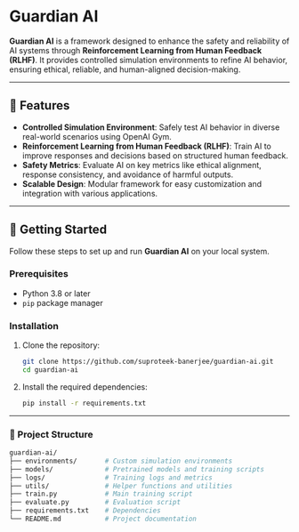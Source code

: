 # Guardian AI

**Guardian AI** is a framework designed to enhance the safety and reliability of AI systems through **Reinforcement Learning from Human Feedback (RLHF)**. It provides controlled simulation environments to refine AI behavior, ensuring ethical, reliable, and human-aligned decision-making.

---

## 🌟 Features

- **Controlled Simulation Environment**: Safely test AI behavior in diverse real-world scenarios using OpenAI Gym.
- **Reinforcement Learning from Human Feedback (RLHF)**: Train AI to improve responses and decisions based on structured human feedback.
- **Safety Metrics**: Evaluate AI on key metrics like ethical alignment, response consistency, and avoidance of harmful outputs.
- **Scalable Design**: Modular framework for easy customization and integration with various applications.

---

## 🚀 Getting Started

Follow these steps to set up and run **Guardian AI** on your local system.

### Prerequisites
- Python 3.8 or later
- `pip` package manager

### Installation
1. Clone the repository:
   ```bash
   git clone https://github.com/suproteek-banerjee/guardian-ai.git
   cd guardian-ai
2. Install the required dependencies:
   ```bash
   pip install -r requirements.txt
   
---

### 📂 Project Structure

 ```bash
guardian-ai/
├── environments/       # Custom simulation environments
├── models/             # Pretrained models and training scripts
├── logs/               # Training logs and metrics
├── utils/              # Helper functions and utilities
├── train.py            # Main training script
├── evaluate.py         # Evaluation script
├── requirements.txt    # Dependencies
└── README.md           # Project documentation





